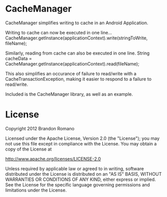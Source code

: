 CacheManager
============

CacheManager simplifies writing to cache in an Android Application.

Writing to cache can now be executed in one line...
CacheManager.getInstance(applicationContext).write(stringToWrite, fileName);

Similarly, reading from cache can also be executed in one line.
String cacheData = CacheManager.getInstance(applicationContext).read(fileName);

This also simplifies an occurance of failure to read/write with a CacheTransactionException, making it easier to respond to a failure to read/write.

Included is the CacheManager library, as well as an example.



License
=======
Copyright 2012 Brandon Romano

Licensed under the Apache License, Version 2.0 (the "License");
you may not use this file except in compliance with the License.
You may obtain a copy of the License at

   http://www.apache.org/licenses/LICENSE-2.0

Unless required by applicable law or agreed to in writing, software
distributed under the License is distributed on an "AS IS" BASIS,
WITHOUT WARRANTIES OR CONDITIONS OF ANY KIND, either express or implied.
See the License for the specific language governing permissions and
limitations under the License.
